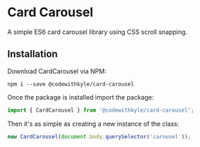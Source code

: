 # Card Carousel
A simple ES6 card carousel library using CSS scroll snapping.

## Installation

Download CardCarousel via NPM:

```
npm i --save @codewithkyle/card-carousel
```

Once the package is installed import the package:

```typescript
import { CardCarousel } from '@codewithkyle/card-carousel';
```

Then it's as simple as creating a new instance of the class:

```typescript
new CardCarousel(document.body.querySelector('carousel'));
```
